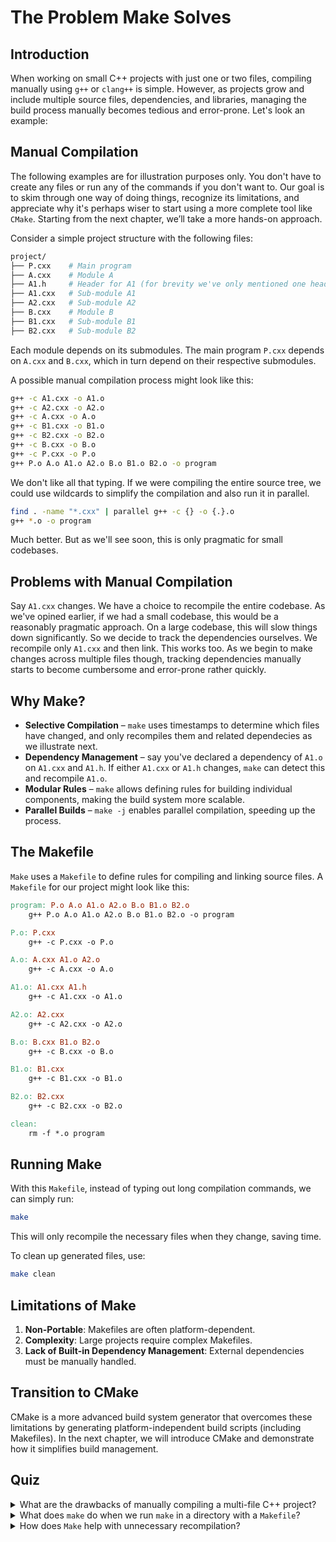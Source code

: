 # The Problem Make Solves

## Introduction

When working on small C++ projects with just one or two files, compiling manually using `g++` or `clang++` is simple. However, as projects grow and include multiple source files, dependencies, and libraries, managing the build process manually becomes tedious and error-prone. Let's look an example:

## Manual Compilation


The following examples are for illustration purposes only. You don't have to create any files or run any of the commands if you don't want to. Our goal is to skim through one way of doing things, recognize its limitations, and appreciate why it's perhaps wiser to start using a more complete tool like `CMake`. Starting from the next chapter, we’ll take a more hands-on approach.


Consider a simple project structure with the following files:


```sh
project/
├── P.cxx    # Main program
├── A.cxx    # Module A
├── A1.h     # Header for A1 (for brevity we've only mentioned one header)
├── A1.cxx   # Sub-module A1
├── A2.cxx   # Sub-module A2
├── B.cxx    # Module B
├── B1.cxx   # Sub-module B1
├── B2.cxx   # Sub-module B2
```


Each module depends on its submodules. The main program `P.cxx` depends on `A.cxx` and `B.cxx`, which in turn depend on their respective submodules.

A possible manual compilation process might look like this:

```sh
g++ -c A1.cxx -o A1.o
g++ -c A2.cxx -o A2.o
g++ -c A.cxx -o A.o
g++ -c B1.cxx -o B1.o
g++ -c B2.cxx -o B2.o
g++ -c B.cxx -o B.o
g++ -c P.cxx -o P.o
g++ P.o A.o A1.o A2.o B.o B1.o B2.o -o program
```


We don't like all that typing. If we were compiling the entire source tree, we could use wildcards to simplify the compilation and also run it in parallel.


```sh
find . -name "*.cxx" | parallel g++ -c {} -o {.}.o
g++ *.o -o program
```


Much better. But as we'll see soon, this is only pragmatic for small codebases.

## Problems with Manual Compilation

Say `A1.cxx` changes. We have a choice to recompile the entire codebase. As we've opined earlier, if we had a small codebase, this would be a reasonably pragmatic approach. On a large codebase, this will slow things down significantly. So we decide to track the dependencies ourselves. We recompile only `A1.cxx` and then link. This works too. As we begin to make changes across multiple files though, tracking dependencies manually starts to become cumbersome and error-prone rather quickly.

## Why Make?

* **Selective Compilation** – `make` uses timestamps to determine which files have changed, and only recompiles them and related dependecies as we illustrate next.
* **Dependency Management** – say you've declared a dependency of `A1.o` on `A1.cxx` and `A1.h`. If either `A1.cxx` or `A1.h` changes, `make` can detect this and recompile `A1.o`.
* **Modular Rules** – `make` allows defining rules for building individual components, making the build system more scalable.
* **Parallel Builds** – `make -j` enables parallel compilation, speeding up the process.

## The Makefile

`Make` uses a `Makefile` to define rules for compiling and linking source files. A  `Makefile` for our project might look like this:


```makefile
program: P.o A.o A1.o A2.o B.o B1.o B2.o
	g++ P.o A.o A1.o A2.o B.o B1.o B2.o -o program

P.o: P.cxx
	g++ -c P.cxx -o P.o

A.o: A.cxx A1.o A2.o
	g++ -c A.cxx -o A.o

A1.o: A1.cxx A1.h 
	g++ -c A1.cxx -o A1.o

A2.o: A2.cxx
	g++ -c A2.cxx -o A2.o

B.o: B.cxx B1.o B2.o
	g++ -c B.cxx -o B.o

B1.o: B1.cxx
	g++ -c B1.cxx -o B1.o

B2.o: B2.cxx
	g++ -c B2.cxx -o B2.o

clean:
	rm -f *.o program
```


## Running Make

With this `Makefile`, instead of typing out long compilation commands, we can simply run:


```bash
make
```


This will only recompile the necessary files when they change, saving time.

To clean up generated files, use:


```bash
make clean
```


## Limitations of Make

1. **Non-Portable**: Makefiles are often platform-dependent.
2. **Complexity**: Large projects require complex Makefiles.
3. **Lack of Built-in Dependency Management**: External dependencies must be manually handled.

## Transition to CMake

CMake is a more advanced build system generator that overcomes these limitations by generating platform-independent build scripts (including Makefiles). In the next chapter, we will introduce CMake and demonstrate how it simplifies build management.

## Quiz

<details>

<summary>What are the drawbacks of manually compiling a multi-file C++ project?</summary>

Manual compilation is time-consuming, error-prone, inefficient, and not scalable.

</details>

<details>

<summary>What does <code>make</code> do when we run <code>make</code> in a directory with a <code>Makefile</code>?</summary>

`Make` reads the `Makefile` and executes the compilation commands necessary to build the program.

</details>

<details>

<summary>How does <code>Make</code> help with unnecessary recompilation?</summary>

`Make` only recompiles files that have changed, avoiding unnecessary recompilation.

</details>
